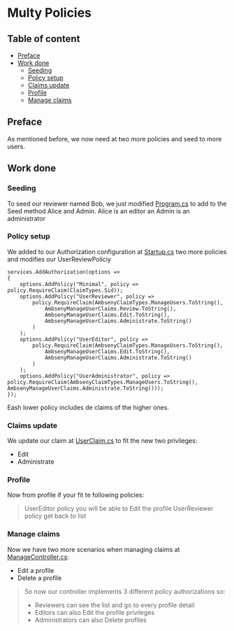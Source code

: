 # Multy Policies

## Table of content

- [Preface](#Preface)
- [Work done](#Work-done)
    - [Seeding](#Seeding)
    - [Policy setup](#Policy-setup)
    - [Claims update](#Claims-update)
    - [Profile](#Profile)
    - [Manage claims](#Manage-claims)
## Preface

As mentioned before, we now need at two more policies and seed to more users.

## Work done

### Seeding

To seed our reviewer named Bob, we just modified [Program.cs](/src/Ambseny.WebAplication/Program.cs) to add to the Seed method Alice and Admin.
Alice is an editor an Admin is an administrator

### Policy setup

We added to our Authorization configuration at [Startup.cs](/src/Ambseny.WebAplication/Startup.cs) two more policies and modifies our UserReviewPoliciy
```
services.AddAuthorization(options =>
{
    options.AddPolicy("Minimal", policy => policy.RequireClaim(ClaimTypes.Sid));
    options.AddPolicy("UserReviewer", policy => 
        policy.RequireClaim(AmbsenyClaimTypes.ManageUsers.ToString(), 
            AmbsenyManageUserClaims.Review.ToString(),
            AmbsenyManageUserClaims.Edit.ToString(),
            AmbsenyManageUserClaims.Administrate.ToString()
        )
    );
    options.AddPolicy("UserEditor", policy => 
        policy.RequireClaim(AmbsenyClaimTypes.ManageUsers.ToString(),
            AmbsenyManageUserClaims.Edit.ToString(),
            AmbsenyManageUserClaims.Administrate.ToString()
        )
    );
    options.AddPolicy("UserAdministrator", policy => policy.RequireClaim(AmbsenyClaimTypes.ManageUsers.ToString(), AmbsenyManageUserClaims.Administrate.ToString()));
});
```
Eash lower policy includes de claims of the higher ones.

### Claims update

We update our claim at [UserClaim.cs](/src/Ambseny.WebAplication/Models/Users/UserClaim.cs) to fit the new two privileges:
- Edit
- Administrate

### Profile

Now from profile if your fit te following policies:
> UserEditor policy you will be able to Edit the profile 
> UserReviewer policy get back to list 

### Manage claims

Now we have two more scenarios when managing claims at [ManageController.cs](/src/Ambseny.WebAplication/Controllers/ManageController.cs):
- Edit a profile
- Delete a profile
> So now our controller implements 3 different policy authorizations so:
> - Reviewers can see the list and go to every profile detail
> - Editors can also Edit the profile privileges 
> - Administrators can also Delete profiles

